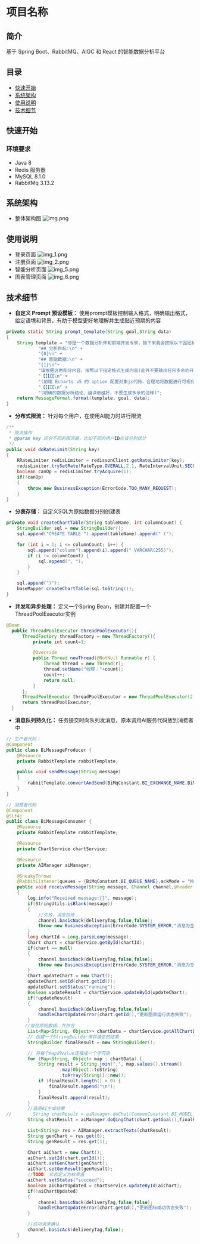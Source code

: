 # 项目名称


## 简介

基于 Spring Boot、RabbitMQ、AIGC 和 React 的智能数据分析平台

## 目录

- [快速开始](#快速开始)
- [系统架构](#系统架构)
- [使用说明](#使用说明)
- [技术细节](#技术细节)

## 快速开始
### 环境要求
- Java 8
- Redis 服务器
- MySQL 8.1.0
- RabbitMq 3.13.2
## 系统架构
- 整体架构图
![img.png](https://github.com/zhangna-5byg5aic/nabi-backend/blob/1430b43b8b11c2aad56feb8805dc7f1092a84d76/img/img.png)
##  使用说明
- 登录页面
![img_1.png](https://github.com/zhangna-5byg5aic/nabi-backend/blob/1430b43b8b11c2aad56feb8805dc7f1092a84d76/img/img_1.png)
- 注册页面
![img_2.png](https://github.com/zhangna-5byg5aic/nabi-backend/blob/1430b43b8b11c2aad56feb8805dc7f1092a84d76/img/img_2.png)
- 智能分析页面
![img_5.png](https://github.com/zhangna-5byg5aic/nabi-backend/blob/1430b43b8b11c2aad56feb8805dc7f1092a84d76/img/img_5.png)
- 图表管理页面
![img_6.png](https://github.com/zhangna-5byg5aic/nabi-backend/blob/1430b43b8b11c2aad56feb8805dc7f1092a84d76/img/img_6.png)
## 技术细节
- **自定义 Prompt 预设模板：**
  使用prompt模板控制输入格式，明确输出格式，给定语境和背景，有助于模型更好地理解并生成贴近预期的内容
```java
private static String prompt_template(String goal,String data)
{
    String template = "你是一个数据分析师和前端开发专家，接下来我会按照以下固定格式给你提供内容:\n" +
            "## 分析目标:\n" +
            "{0}\n" +
            "## 原始数据:\n" +
            "{1}\n"+
            "请根据这两部分内容，按照以下指定格式生成内容(此外不要输出任何多余的开头、结尾、注释)：\n" +
            "【【【【【\n" +
            "(前端 Echarts v5 的 option 配置对象js代码，合理地将数据进行可视化，确保代码正确，代码JSON格式正确，不要生成任何多余的开头、结尾、注释)\n" +
            "【【【【【\n" +
            "(明确的数据分析结论、越详细越好，不要生成多余的注释)";
    return MessageFormat.format(template, goal, data);
}
```
- **分布式限流：** 
针对每个用户，在使用AI能力时进行限流
```java
/**
 * 限流操作
 * @param key 区分不同的限流器，比如不同的用户ID应该分别统计
 */
public void doRateLimit(String key)
{
    RRateLimiter redisLimiter = redissonClient.getRateLimiter(key);
    redisLimiter.trySetRate(RateType.OVERALL,2,1, RateIntervalUnit.SECONDS);
    boolean canOp = redisLimiter.tryAcquire(1);
    if(!canOp)
    {
        throw new BusinessException(ErrorCode.TOO_MANY_REQUEST);
    }
}
```
- **分表存储：** 
自定义SQL为原始数据分别创建表
```java
private void createChartTable(String tableName, int columnCount) {
    StringBuilder sql = new StringBuilder();
    sql.append("CREATE TABLE ").append(tableName).append(" (");

    for (int i = 1; i <= columnCount; i++) {
        sql.append("column").append(i).append(" VARCHAR(255)");
        if (i != columnCount) {
            sql.append(", ");
        }
    }

    sql.append(")");
    baseMapper.createChartTable(sql.toString());
}
```
- **并发和异步处理：**
定义一个Spring Bean，创建并配置一个ThreadPoolExecutor实例
```java
@Bean
  public ThreadPoolExecutor threadPoolExecutor(){
      ThreadFactory threadFactory = new ThreadFactory(){
          private int count=1;

          @Override
          public Thread newThread(@NotNull Runnable r) {
              Thread thread = new Thread(r);
              thread.setName("线程："+count);
              count++;
              return null;
          }
      };
      ThreadPoolExecutor threadPoolExecutor = new ThreadPoolExecutor(2,4,100, TimeUnit.SECONDS,new ArrayBlockingQueue<>(4),threadFactory);
      return threadPoolExecutor;
  }
```
- **消息队列持久化：**
  任务提交时向队列发消息，原本调用AI服务代码放到消费者中
```java 
// 生产者代码：
@Component
public class BiMessageProducer {
    @Resource
    private RabbitTemplate rabbitTemplate;

    public void sendMessage(String message)
    {
        rabbitTemplate.convertAndSend(BiMqConstant.BI_EXCHANGE_NAME,BiMqConstant.BI_ROUTING_KEY,message);
    }
}
```

```java
// 消费者代码
@Component
@Slf4j
public class BiMessageConsumer {
    @Resource
    private RabbitTemplate rabbitTemplate;

    @Resource
    private ChartService chartService;

    @Resource
    private AIManager aiManager;

    @SneakyThrows
    @RabbitListener(queues = {BiMqConstant.BI_QUEUE_NAME},ackMode = "MANUAL")
    public void receiveMessage(String message, Channel channel,@Header(AmqpHeaders.DELIVERY_TAG) long deliveryTag)
    {
        log.info("Received message:{}", message);
        if(StringUtils.isBlank(message))
        {
            //失败，消息拒绝
            channel.basicNack(deliveryTag,false,false);
            throw new BusinessException(ErrorCode.SYSTEM_ERROR,"消息为空");
        }
        long chartId = Long.parseLong(message);
        Chart chart = chartService.getById(chartId);
        if(chart == null)
        {
            channel.basicNack(deliveryTag,false,false);
            throw new BusinessException(ErrorCode.SYSTEM_ERROR,"消息为空");
        }
        Chart updateChart = new Chart();
        updateChart.setId(chart.getId());
        updateChart.setStatus("running");
        Boolean updateResult = chartService.updateById(updateChart);
        if(!updateResult)
        {
            channel.basicNack(deliveryTag,false,false);
            handleChartUpdateError(chart.getId(),"更新图表运行状态失败");
        }
       //查找原始数据，并拼合
        List<Map<String, Object>> chartData = chartService.getAllChartData("chartdata_"+chart.getId());
        // 创建一个StringBuilder来存储总的结果
        StringBuilder finalResult = new StringBuilder();

        // 将每个map的value连接成一个字符串
        for (Map<String, Object> map : chartData) {
            String result = String.join(",", map.values().stream()
                    .map(Object::toString)
                    .toArray(String[]::new));
            if (finalResult.length() > 0) {
                finalResult.append("\n");
            }
            finalResult.append(result);
        }
        //调用AI生成结果
//        String chatResult = aiManager.doChat(CommonConstant.BI_MODEL_ID,buildUserInput(chart));
        String chatResult = aiManager.doQingChat(chart.getGoal(),finalResult.toString());

        List<String> res = AIManager.extractTexts(chatResult);
        String genChart = res.get(0);
        String genResult = res.get(1);

        Chart aiChart = new Chart();
        aiChart.setId(chart.getId());
        aiChart.setGenChart(genChart);
        aiChart.setGenResult(genResult);
        //TODO: 状态定义为枚举值
        aiChart.setStatus("succeed");
        boolean aiChartUpdated = chartService.updateById(aiChart);
        if(!aiChartUpdated)
        {
            channel.basicNack(deliveryTag,false,false);
            handleChartUpdateError(chart.getId(),"更新图标成功状态失败");
        }

        //成功消息确认
        channel.basicAck(deliveryTag,false);
    }
```

